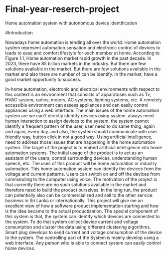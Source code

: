 # Final-year-reserch-project
Home automation system with autonomous device identification 

#Introduction

Nowadays home automation is tending all over the world. Home automation system represent automation sensation and electronic control of devices to leads to ease and comfort lifestyle for each member at home. 
According to Figure 1.1, Home automation market rapid growth in the past decade. In 2023, there have 85 billion markets in the industry. But there are few solutions available in the market. But there are few solutions available in the market and also there are number of can be identify. In the market, have a good market opportunity to success.
 
In-home automation, electronic and electrical environments with respect to this context is an environment that consists of apparatuses such as Tv, HVAC system, radios, motors, AC systems, lighting systems, etc. A remotely accessible environment can assess appliances and can easily control appliances using a web interface.
The main issues of the home automation system are we can't directly identify devices using system. always need human interaction to assign devices to the system. the system cannot identify a frequent pattern of the user, user need to do same thing, again and again, every day. and also, the system should communicate with user friendly way, button click in not a good way.
Using artificial intelligence, need to address those issues that are happening in the home automation system. The target of the project is to embed artificial intelligence into home automation systems. The initial usage of the product is to act as an assistant of the users, control surrounding devices, understanding human speech, etc. The uses of this product will be home automation or industry automation. This home automation system can identify the devices from the voltage and current patterns. Users can switch on and off the devices from commanding to the computer using voice. 
The motivation of the project is that currently there are no such solutions available in the market and therefore need to build the product ourselves. In the long run, the product can potentially also can be commercialized and sell to the other service business in Sri Lanka or internationally. This project will give me an excellent view of how a software product implementation starting and how is the idea became to the actual productization.
The special component of this system is that, the system can identify which devices are connected to the system. To do that system collect device current and voltage consumption and cluster the data using different clustering algorithms. Smart plug develops to send current and voltage consumption of the device to the system. The controlling part of the System is mainly develop using a web interface.  Any person who is able to connect system can easily control home devices.
